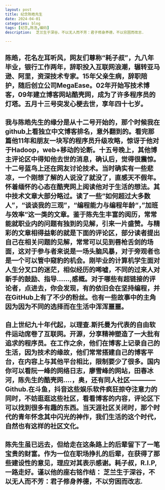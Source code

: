 ```yaml
---
layout: post
title: 纪念陈皓先生
date: 2024-04-01
categories: blog
tags: [纪念,陈浩,编码]
description:  芝兰生于深谷，不以无人而不芳：君子修身养德，不以穷困而改志.

---
```

## 陈皓，花名左耳听风，网友们尊称“耗子叔”，九八年毕业，银行工作两年，辞职投入互联网浪潮，辗转亚马逊、阿里，资深技术专家。15年父亲生病，辞职陪护，随后创立公司MegaEase。02年开始写技术博客，09年建立博客网站酷壳网，成为了许多程序员的灯塔。五月十三号突发心梗去世，享年四十七岁。


## 我与陈皓先生的缘分是从十二号开始的，那个时候我在github上看独立中文博客排名，意外翻到的。看完那篇他11年和朋友一块写的程序员升级攻略，惊讶于他对于Hadoop，web+移动的论断。十五号晚上，其他博主评论区中得知他去世的消息，确认后，觉得很震惊。十二号蓝鸟上还在网友讨论技术。当时确实有一些悲凉，一个刚想了解的人说没了就没了，直感天不假年。怀着缅怀的心态在酷壳网上阅读他对于生活的想法。其中技术文章大部分略过。读了一些“如何超过大多数人”，“谈谈我的三观”，“编程能力与编程年龄“，”加班与效率“这一类的文章。鉴于陈先生丰富的阅历，常常能就职业内的问题有独到的见解，引来一片盛赞。与精彩的文章相得益彰的就是下面的评论区，部分读者提出自己在相关问题的见解，常常可以见到唇枪舌剑的场面，这对于参与者来说是一场头脑风暴，对于旁观者也是一个可以管中窥豹的机会。刚毕业的计算机学生面对人生分叉口的迷茫，相似经历的唏嘘，不同的过来人对新手的鼓励、指导......,感概。对于哪些有超链接的评论者，点进去，你会发现，有的依旧会在坚持编程，并在GitHub上有了不少的粉丝。也有一些故事中的主角因为因为不同的选择而在生活中浑浑噩噩。

## 自上世纪九十年代起，以理查.斯托曼为代表的自由软件运动席卷了互联网。开源，分享精神塑造了一大批有追求的程序员。在工作之余，他们在博客上记录自己的生活，因为技术的缘故，他们常常搭建自己的博客平台，在内容上与其他平台相比，限制要少了很多。国内你可以看阮一峰的网络日志，廖雪峰的网站，田春冰河，陈先生的酷壳网....，奥，还有同人社区————Github.在斗鱼，抖音这些娱乐软件疯狂掠夺注意力的同时，不妨逛逛这些社区，看看博客的内容，评论区下可以找到很多有趣的东西。当天涯社区关闭时，那个时代的青年怀念其中闪光的神作，我们生活的这个时代，自然也有这样的社区文化。

## 陈先生虽已远去，但给走在这条路上的后辈留下了一笔宝贵的财富。作为一位在职场挣扎的后辈，在获得了那些建设性的意见，理应对其表示感谢。耗子叔，R.I.P,一路走好。谨以他的座右铭作结：   芝兰生于深谷，不以无人而不芳：君子修身养德，不以穷困而改志.

